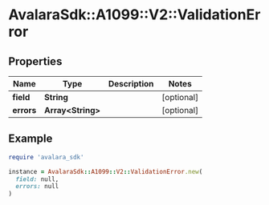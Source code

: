 # AvalaraSdk::A1099::V2::ValidationError

## Properties

| Name | Type | Description | Notes |
| ---- | ---- | ----------- | ----- |
| **field** | **String** |  | [optional] |
| **errors** | **Array&lt;String&gt;** |  | [optional] |

## Example

```ruby
require 'avalara_sdk'

instance = AvalaraSdk::A1099::V2::ValidationError.new(
  field: null,
  errors: null
)
```

